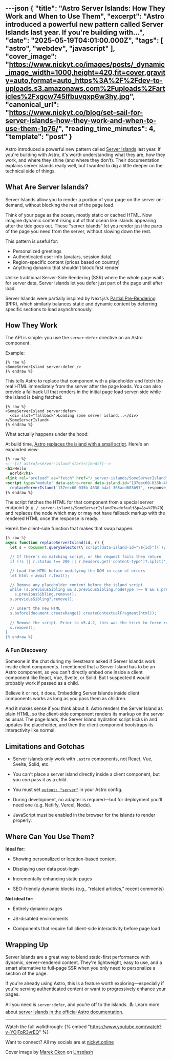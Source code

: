 ---json
{
  "title": "Astro Server Islands: How They Work and When to Use Them",
  "excerpt": "Astro introduced a powerful new pattern called Server Islands last year. If you're building with...",
  "date": "2025-05-19T04:01:00.000Z",
  "tags": [
    "astro",
    "webdev",
    "javascript"
  ],
  "cover_image": "https://www.nickyt.co/images/posts/_dynamic_image_width=1000,height=420,fit=cover,gravity=auto,format=auto_https%3A%2F%2Fdev-to-uploads.s3.amazonaws.com%2Fuploads%2Farticles%2Fxgcw745lfbuvqxp6w3hy.jpg",
  "canonical_url": "https://www.nickyt.co/blog/set-sail-for-server-islands-how-they-work-and-when-to-use-them-1p76/",
  "reading_time_minutes": 4,
  "template": "post"
}
---

Astro introduced a powerful new pattern called [Server Islands](https://docs.astro.build/en/guides/server-islands/) last year. If you're building with Astro, it's worth understanding what they are, how they work, and where they shine (and where they don’t). Their documentation explains server islands really well, but I wanted to dig a little deeper on the technical side of things.

## What Are Server Islands?

Server Islands allow you to render a portion of your page on the server on-demand, without blocking the rest of the page load.

Think of your page as the ocean, mostly static or cached HTML. Now imagine dynamic content rising out of that ocean like islands appearing after the tide goes out. These "server islands" let you render just the parts of the page you need from the server, without slowing down the rest.

This pattern is useful for:

* Personalized greetings
* Authenticated user info (avatars, session data)
* Region-specific content (prices based on country)
* Anything dynamic that shouldn’t block first render

Unlike traditional Server-Side Rendering (SSR) where the whole page waits for server data, Server Islands let you defer just part of the page until after load.

Server Islands were partially inspired by Next.js’s [Partial Pre-Rendering](https://nextjs.org/learn/dashboard-app/partial-prerendering) (PPR), which similarly balances static and dynamic content by deferring specific sections to load asynchronously.

## How They Work

The API is simple: you use the `server:defer` directive on an Astro component.

Example:

```astro
{% raw %}
<SomeServerIsland server:defer />
{% endraw %}
```

This tells Astro to replace that component with a placeholder and fetch the real HTML immediately from the server after the page loads. You can also provide a fallback UI that renders in the initial page load server-side while the island is being fetched:

```astro
{% raw %}
<SomeServerIsland server:defer>
  <div slot="fallback">Loading some server island...</div>
</SomeServerIsland>
{% endraw %}
```

What actually happens under the hood:

At build time, [Astro replaces the island with a small script](https://docs.astro.build/en/guides/server-islands/#how-it-works). 
Here's an expanded view:

```html
{% raw %}
<!--[if astro]>server-island-start<![endif]-->
<h1>Hello
  World</h1>
<link rel="preload" as="fetch" href="/_server-islands/SomeServerIsland?e=default&p=&s=%7B%7D" crossorigin="anonymous">
<script type="module" data-astro-rerun data-island-id="137eec60-035b-4630-b4af-365acd683b97">let response = await fetch('/_server-islands/SomeServerIsland?e=default&p=&s=%7B%7D');
  replaceServerIsland('137eec60-035b-4630-b4af-365acd683b97', response);</script>
{% endraw %}
```

The script fetches the HTML for that component from a special server endpoint (e.g. `/_server-islands/SomeServerIsland?e=default&p=&s=%7B%7D`) and replaces the node which may or may not have fallback markup with the rendered HTML once the response is ready.

Here’s the client-side function that makes that swap happen:

```typescript
{% raw %}
async function replaceServerIsland(id, r) {
  let s = document.querySelector(\`script[data-island-id="\${id}"]\`);

  // If there's no matching script, or the request fails then return
  if (!s || r.status !== 200 || r.headers.get('content-type')?.split(';')[0].trim() !== 'text/html') return;

  // Load the HTML before modifying the DOM in case of errors
  let html = await r.text();

  // Remove any placeholder content before the island script
  while (s.previousSibling && s.previousSibling.nodeType !== 8 && s.previousSibling.data !== '[if astro]>server-island-start<![endif]')
    s.previousSibling.remove();
  s.previousSibling?.remove();

  // Insert the new HTML
  s.before(document.createRange().createContextualFragment(html));
  
  // Remove the script. Prior to v5.4.2, this was the trick to force rerun of scripts.  Keeping it to minimize change to the existing behavior.
  s.remove();
}
{% endraw %}
```

### A Fun Discovery

Someone in the chat during my livestream asked if Server Islands work inside client components. I mentioned that a Server Island has to be an Astro component, so you can't directly embed one inside a client component like React, Vue, Svelte, or Solid. But I suspected it would probably work if passed as a child.

Believe it or not, it does. Embedding Server Islands inside client components works as long as you pass them as children.

And it makes sense if you think about it. Astro renders the Server Island as plain HTML, so the client-side component renders its markup on the server as usual. The page loads, the Server Island hydration script kicks in and updates the placeholder, and then the client component bootstraps its interactivity like normal.

## Limitations and Gotchas

* Server islands only work with `.astro` components, not React, Vue, Svelte, Solid, etc.

* You can't place a server island directly inside a client component, but you *can* pass it as a child.

* You must set [`output: "server"`](https://docs.astro.build/en/reference/configuration-reference/#output) in your Astro config.

* During development, no adapter is required—but for deployment you'll need one (e.g. Netlify, Vercel, Node).

* JavaScript must be enabled in the browser for the islands to render properly.

## Where Can You Use Them?

**Ideal for:**

* Showing personalized or location-based content

* Displaying user data post-login

* Incrementally enhancing static pages

* SEO-friendly dynamic blocks (e.g., “related articles,” recent comments)

**Not ideal for:**

* Entirely dynamic pages

* JS-disabled environments

* Components that require full client-side interactivity before page load

## Wrapping Up

Server Islands are a great way to blend static-first performance with dynamic, server-rendered content. They're lightweight, easy to use, and a smart alternative to full-page SSR when you only need to personalize a section of the page.

If you're already using Astro, this is a feature worth exploring—especially if you're serving authenticated content or want to progressively enhance your pages.

All you need is `server:defer`, and you’re off to the islands. 🏝️ Learn more about [server islands in the official Astro documentation](https://docs.astro.build/en/guides/server-islands/).

---

Watch the full walkthrough:
{% embed "https://www.youtube.com/watch?v=YOjFpR3vrEQ" %}

Want to connect? 
All my socials are at [nickyt.online](https://nickyt.online)

Cover image by [Marek Okon](https://unsplash.com/@marekokon?utm_content=creditCopyText&utm_medium=referral&utm_source=unsplash) on [Unsplash](https://unsplash.com/photos/photography-of-island-against-sky-WScpndZFrOM?utm_content=creditCopyText&utm_medium=referral&utm_source=unsplash)
